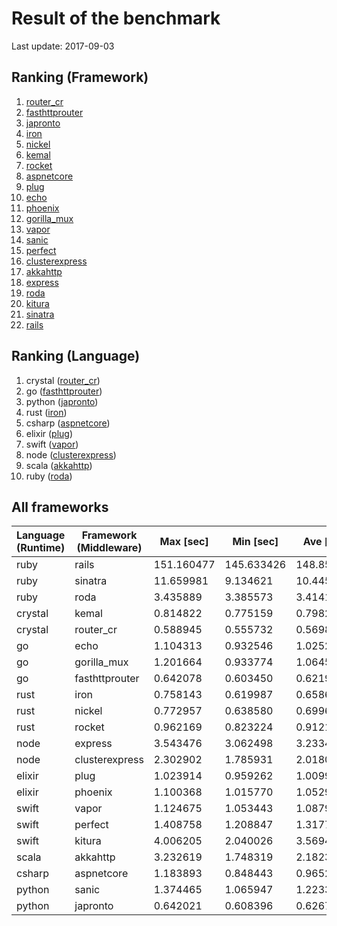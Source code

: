 # Result of the benchmark

Last update: 2017-09-03

## Ranking (Framework)

1. [router_cr](https://github.com/tbrand/router.cr)
2. [fasthttprouter](https://github.com/buaazp/fasthttprouter)
3. [japronto](https://github.com/squeaky-pl/japronto)
4. [iron](https://github.com/iron/iron)
5. [nickel](https://github.com/nickel-org/nickel.rs)
6. [kemal](https://github.com/kemalcr/kemal)
7. [rocket](https://github.com/SergioBenitez/Rocket)
8. [aspnetcore](https://github.com/aspnet/Home)
9. [plug](https://github.com/elixir-lang/plug)
10. [echo](https://github.com/labstack/echo)
11. [phoenix](https://github.com/phoenixframework/phoenix)
12. [gorilla_mux](https://github.com/gorilla/mux)
13. [vapor](https://github.com/vapor/vapor)
14. [sanic](https://github.com/channelcat/sanic)
15. [perfect](https://github.com/PerfectlySoft/Perfect)
16. [clusterexpress](https://github.com/LearnBoost/cluster)
17. [akkahttp](https://github.com/akka/akka-http)
18. [express](https://github.com/expressjs/express)
19. [roda](https://github.com/jeremyevans/roda)
20. [kitura](https://github.com/IBM-Swift/Kitura)
21. [sinatra](https://github.com/sinatra/sinatra)
22. [rails](https://github.com/rails/rails)

## Ranking (Language)

1. crystal ([router_cr](https://github.com/tbrand/router.cr))
2. go ([fasthttprouter](https://github.com/buaazp/fasthttprouter))
3. python ([japronto](https://github.com/squeaky-pl/japronto))
4. rust ([iron](https://github.com/iron/iron))
5. csharp ([aspnetcore](https://github.com/aspnet/Home))
6. elixir ([plug](https://github.com/elixir-lang/plug))
7. swift ([vapor](https://github.com/vapor/vapor))
8. node ([clusterexpress](https://github.com/LearnBoost/cluster))
9. scala ([akkahttp](https://github.com/akka/akka-http))
10. ruby ([roda](https://github.com/jeremyevans/roda))

## All frameworks

| Language (Runtime)        | Framework (Middleware)    |       Max [sec] |       Min [sec] |       Ave [sec] |
|---------------------------|---------------------------|-----------------|-----------------|-----------------|
| ruby                      | rails                     |      151.160477 |      145.633426 |      148.853707 |
| ruby                      | sinatra                   |       11.659981 |        9.134621 |       10.445432 |
| ruby                      | roda                      |        3.435889 |        3.385573 |        3.414127 |
| crystal                   | kemal                     |        0.814822 |        0.775159 |        0.798208 |
| crystal                   | router_cr                 |        0.588945 |        0.555732 |        0.569883 |
| go                        | echo                      |        1.104313 |        0.932546 |        1.025218 |
| go                        | gorilla_mux               |        1.201664 |        0.933774 |        1.064551 |
| go                        | fasthttprouter            |        0.642078 |        0.603450 |        0.621996 |
| rust                      | iron                      |        0.758143 |        0.619987 |        0.658646 |
| rust                      | nickel                    |        0.772957 |        0.638580 |        0.699693 |
| rust                      | rocket                    |        0.962169 |        0.823224 |        0.912197 |
| node                      | express                   |        3.543476 |        3.062498 |        3.233436 |
| node                      | clusterexpress            |        2.302902 |        1.785931 |        2.018050 |
| elixir                    | plug                      |        1.023914 |        0.959262 |        1.009920 |
| elixir                    | phoenix                   |        1.100368 |        1.015770 |        1.052924 |
| swift                     | vapor                     |        1.124675 |        1.053443 |        1.087921 |
| swift                     | perfect                   |        1.408758 |        1.208847 |        1.317767 |
| swift                     | kitura                    |        4.006205 |        2.040026 |        3.569476 |
| scala                     | akkahttp                  |        3.232619 |        1.748319 |        2.182369 |
| csharp                    | aspnetcore                |        1.183893 |        0.848443 |        0.965234 |
| python                    | sanic                     |        1.374465 |        1.065947 |        1.223306 |
| python                    | japronto                  |        0.642021 |        0.608396 |        0.626705 |
